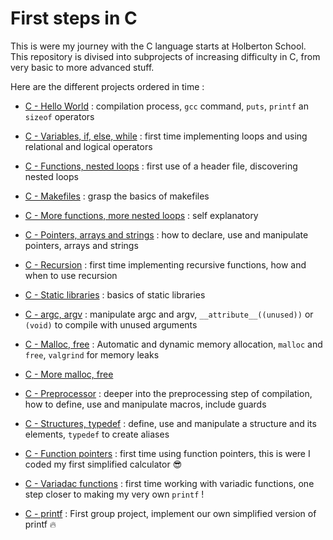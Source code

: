 # First steps in C

This is were my journey with the C language starts at Holberton School. This repository is divised into subprojects of increasing difficulty in C, from very basic to more advanced stuff.

Here are the different projects ordered in time :

- [C - Hello World](https://github.com/Teheremiti/holbertonschool-low_level_programming/tree/main/hello_world) : compilation process, `gcc` command, `puts`, `printf` an `sizeof` operators

- [C - Variables, if, else, while](https://github.com/Teheremiti/holbertonschool-low_level_programming/tree/main/variables_if_else_while) : first time implementing loops and using relational and logical operators

- [C - Functions, nested loops](https://github.com/Teheremiti/holbertonschool-low_level_programming/tree/main/functions_nested_loops) : first use of a header file, discovering nested loops

- [C - Makefiles](https://github.com/Teheremiti/holbertonschool-low_level_programming/tree/main/makefiles) : grasp the basics of makefiles

- [C - More functions, more nested loops](https://github.com/Teheremiti/holbertonschool-low_level_programming/tree/main/more_functions_nested_loops) : self explanatory

- [C - Pointers, arrays and strings](https://github.com/Teheremiti/holbertonschool-low_level_programming/tree/main/pointers_arrays_strings) : how to declare, use and manipulate pointers, arrays and strings

- [C - Recursion](https://github.com/Teheremiti/holbertonschool-low_level_programming/tree/main/recursion) : first time implementing recursive functions, how and when to use recursion

- [C - Static libraries](https://github.com/Teheremiti/holbertonschool-low_level_programming/tree/main/static_libraries) : basics of static libraries

- [C - argc, argv](https://github.com/Teheremiti/holbertonschool-low_level_programming/tree/main/argc_argv) : manipulate argc and argv, `__attribute__((unused))` or `(void)` to compile with unused arguments

- [C - Malloc, free](https://github.com/Teheremiti/holbertonschool-low_level_programming/tree/main/malloc_free) : Automatic and dynamic memory allocation, `malloc` and `free`, `valgrind` for memory leaks

- [C - More malloc, free](https://github.com/Teheremiti/holbertonschool-low_level_programming/tree/main/more_malloc_free)

- [C - Preprocessor](https://github.com/Teheremiti/holbertonschool-low_level_programming/tree/main/preprocessor) : deeper into the preprocessing step of compilation, how to define, use and manipulate macros, include guards

- [C - Structures, typedef](https://github.com/Teheremiti/holbertonschool-low_level_programming/tree/main/structures_typedef) : define, use and manipulate a structure and its elements, `typedef` to create aliases

- [C - Function pointers](https://github.com/Teheremiti/holbertonschool-low_level_programming/tree/main/function_pointers) : first time using function pointers, this is were I coded my first simplified calculator :sunglasses:

- [C - Variadac functions](https://github.com/Teheremiti/holbertonschool-low_level_programming/tree/main/variadic_functions) : first time working with variadic functions, one step closer to making my very own `printf` !

- [C - printf](https://github.com/Teheremiti/holbertonschool-printf) : First group project, implement our own simplified version of printf :fire:
